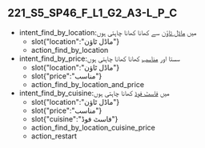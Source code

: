 ## 221_S5_SP46_F_L1_G2_A3-L_P_C
* intent_find_by_location:میں [ماڈل ٹاؤن](location) سے کھانا کھانا چاہتی ہوں
	- slot{"location":"ماڈل ٹاؤن"}
	- action_find_by_location
* intent_find_by_price:سستا اور [مناسب](price) کھانا کھانا چاہتی ہوں
	- slot{"location":"ماڈل ٹاؤن"}
	- slot{"price":"مناسب"}
	- action_find_by_location_and_price
* intent_find_by_cuisine:میں [فاسٹ فوڈ](cuisine) کھانا چاہتی ہوں
	- slot{"location":"ماڈل ٹاؤن"}
	- slot{"price":"مناسب"}
	- slot{"cuisine":"فاسٹ فوڈ"}
	- action_find_by_location_cuisine_price
	- action_restart